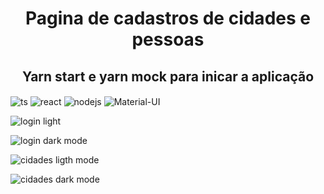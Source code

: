 <h1 align="center"> Pagina de cadastros de cidades e pessoas </h1>

<h2 align="center">Yarn start e yarn mock para inicar a aplicação </h2>

   <div style="display: column ">
      <img align="center" alt="ts" src="https://img.shields.io/badge/TypeScript-007ACC?style=for-the-badge&logo=typescript&logoColor=white" />
      <img align="center" alt="react" src="https://img.shields.io/badge/React-20232A?style=for-the-badge&logo=react&logoColor=61DAFB" />
      <img align="center" alt="nodejs" src="https://img.shields.io/badge/Node.js-43853D?style=for-the-badge&logo=node.js&logoColor=white"/>
      <img align="center" alt="Material-UI" src="https://img.shields.io/badge/Material--UI-0081CB?style=for-the-badge&logo=material-ui&logoColor=white"/>

![login light](https://user-images.githubusercontent.com/97629782/178925561-00cdc373-3c8e-4c9c-8d4f-610877bcccd6.JPG)


![login dark mode](https://user-images.githubusercontent.com/97629782/178925607-dbac5290-1476-4ee6-9478-0bdeeeb7f0ef.JPG)



![cidades ligth mode](https://user-images.githubusercontent.com/97629782/178925626-80160d50-0a33-4561-9a53-586b664c64ce.JPG)




![cidades dark mode](https://user-images.githubusercontent.com/97629782/178925642-b11a8e69-35d5-41b5-b5ab-878388cd10b7.JPG)
